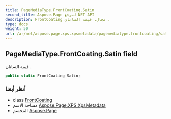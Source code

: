 ```yaml
---
title: PageMediaType.FrontCoating.Satin
second_title: Aspose.Page لمرجع NET API
description: FrontCoating مجال. قيمة الساتان .
type: docs
weight: 50
url: /ar/net/aspose.page.xps.xpsmetadata/pagemediatype.frontcoating/satin/
---
```

## PageMediaType.FrontCoating.Satin field

قيمة الساتان .

```csharp
public static FrontCoating Satin;
```

### أنظر أيضا

* class [FrontCoating](../)
* مساحة الاسم [Aspose.Page.XPS.XpsMetadata](../../pagemediatype.frontcoating/)
* المجسم [Aspose.Page](../../../)



